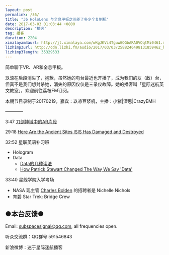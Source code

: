 ```yaml
---
layout: post
permalink: /36/
title: "36 HoloLens 与全息甲板之间差了多少个复制机"
date: 2017-03-03 01:03:44 +0800
description: "播客"
tag: 播客 
duration: 2204
ximalayam4aurl: http://jt.ximalaya.com/wKgJKVi4TguwGOGbARA0VQqtMi0461.m4a?channel=rss&album_id=3135361&track_id=31709793&uid=6418191&jt=http://audio.xmcdn.com/group17/M06/AE/6D/wKgJKVi4TguwGOGbARA0VQqtMi0461.m4a
lizhimp3url: http://cdn.lizhi.fm/audio/2017/03/03/2588246498131859462_hd.mp3
lizhimp3length: 35329533
---   
```


简单聊下VR、AR和全息甲板。

玖涼在后段消失了，抱歉，虽然她的电台最近也开播了，成为我们的友（敌）台，但真不是我们想封杀她，消失的原因仅仅是三录仪故障。她的播客叫「星际迷航英文教室」，欢迎前往荔枝FM订阅。

本期节目录制于20170219，嘉宾：玖凉豆浆机，主播：小猪\|深思\|CrazyEMH

————

3:47 [刀剑神域中的AR片段](http://www.bilibili.com/video/av8552697/)

29:18  [Here Are the Ancient Sites ISIS Has Damaged and Destroyed](http://news.nationalgeographic.com/2015/09/150901-isis-destruction-looting-ancient-sites-iraq-syria-archaeology/?winzoom=1)

32:52 星联英语补习班

* Hologram
* Data
	* [Data的几种读法](https://en.wiktionary.org/wiki/data#Pronunciation)
	* [How Patrick Stewart Changed The Way We Say &#39;Data&#39;](http://www.cbs.com/shows/star-trek-discovery/news/1006355/how-patrick-stewart-changed-the-way-we-say-data-/)

33:40 星舰学院入学考场

* NASA 现主管 [Charles Bolden](https://en.wikipedia.org/wiki/Charles_Bolden) 的招聘者是 Nichelle Nichols
* 育碧 Star Trek: Bridge Crew

## ●本台反馈●

Email: [subspacesignal@qq.com](mailto:subspacesignal@qq.com), all frequencies open.

听众交流群：QQ群号 591546843

新浪微博：迷于星际迷航播客

